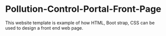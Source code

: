 # Pollution-Control-Portal-Front-Page
This website template is example of how HTML, Boot strap, CSS can be used to design a front end web page.
